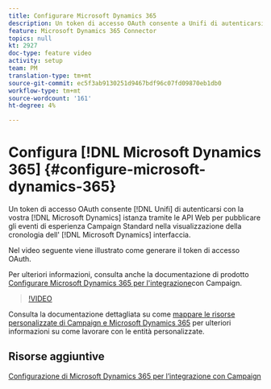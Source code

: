 ```yaml
---
title: Configurare Microsoft Dynamics 365
description: Un token di accesso OAuth consente a Unifi di autenticarsi con la tua istanza di Microsoft Dynamics tramite API Web per pubblicare gli eventi esperienza di Campaign Standard nella visualizzazione della cronologia dell'interfaccia di Microsoft Dynamics. Il video seguente spiega come generare il token di accesso OAuth.
feature: Microsoft Dynamics 365 Connector
topics: null
kt: 2927
doc-type: feature video
activity: setup
team: PM
translation-type: tm+mt
source-git-commit: ec5f3ab9130251d9467bdf96c07fd09870eb1db0
workflow-type: tm+mt
source-wordcount: '161'
ht-degree: 4%

---
```



# Configura [!DNL Microsoft Dynamics 365] {#configure-microsoft-dynamics-365}

Un token di accesso OAuth consente [!DNL Unifi] di autenticarsi con la vostra [!DNL Microsoft Dynamics] istanza tramite le API Web per pubblicare gli eventi di esperienza Campaign Standard nella visualizzazione della cronologia dell&#39; [!DNL Microsoft Dynamics] interfaccia.

Nel video seguente viene illustrato come generare il token di accesso OAuth.

Per ulteriori informazioni, consulta anche la documentazione di prodotto [Configurare Microsoft Dynamics 365 per l&#39;integrazione](https://docs.adobe.com/content/help/en/campaign-standard/using/integrating-with-adobe-cloud/campaign-and-microsoft-dynamics-365/configure-microsoft-dynamics-365-for-campaign-integration.html)con Campaign.

>[!VIDEO](https://video.tv.adobe.com/v/27637?quality=12)

Consulta la documentazione dettagliata su come [mappare le risorse personalizzate di Campaign e Microsoft Dynamics 365](https://helpx.adobe.com/campaign/kb/acs-dynamics-custom-entities.html) per ulteriori informazioni su come lavorare con le entità personalizzate.

## Risorse aggiuntive

[Configurazione di Microsoft Dynamics 365 per l’integrazione con Campaign](https://docs.adobe.com/content/help/en/campaign-standard/using/integrating-with-adobe-cloud/campaign-and-microsoft-dynamics-365/configure-microsoft-dynamics-365-for-campaign-integration.html)
